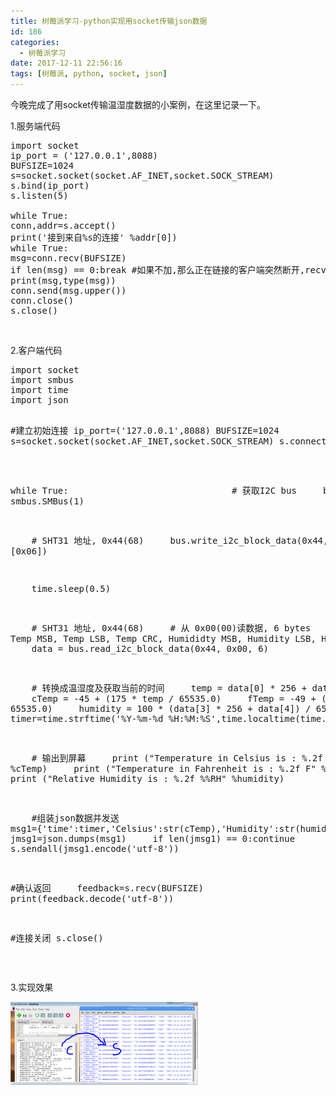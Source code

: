 ```yaml
---
title: 树莓派学习-python实现用socket传输json数据
id: 186
categories:
  - 树莓派学习
date: 2017-12-11 22:56:16
tags: [树莓派, python, socket, json]
---
```


今晚完成了用socket传输温湿度数据的小案例，在这里记录一下。

1.服务端代码
<pre class="lang:default decode:true " title="服务端代码">import socket
ip_port = ('127.0.0.1',8088) 
BUFSIZE=1024
s=socket.socket(socket.AF_INET,socket.SOCK_STREAM) 
s.bind(ip_port) 
s.listen(5)

while True: 
conn,addr=s.accept() 
print('接到来自%s的连接' %addr[0])
while True: 
msg=conn.recv(BUFSIZE) 
if len(msg) == 0:break #如果不加,那么正在链接的客户端突然断开,recv便不再阻塞,死循环发生
print(msg,type(msg))
conn.send(msg.upper()) 
conn.close() 
s.close()</pre>
&nbsp;

2.客户端代码
<div>
<pre class="lang:default decode:true  " title="客户端代码">import socket
import smbus
import time
import json

#建立初始连接
ip_port=('127.0.0.1',8088)
BUFSIZE=1024
s=socket.socket(socket.AF_INET,socket.SOCK_STREAM)
s.connect_ex(ip_port)           

while True:                          
    # 获取I2C bus
    bus = smbus.SMBus(1)

    # SHT31 地址, 0x44(68)
    bus.write_i2c_block_data(0x44, 0x2C, [0x06])

    time.sleep(0.5)

    # SHT31 地址, 0x44(68)
    # 从 0x00(00)读数据, 6 bytes
    # Temp MSB, Temp LSB, Temp CRC, Humididty MSB, Humidity LSB, Humidity CRC
    data = bus.read_i2c_block_data(0x44, 0x00, 6)

    # 转换成温湿度及获取当前的时间
    temp = data[0] * 256 + data[1]
    cTemp = -45 + (175 * temp / 65535.0)
    fTemp = -49 + (315 * temp / 65535.0)
    humidity = 100 * (data[3] * 256 + data[4]) / 65535.0
    timer=time.strftime('%Y-%m-%d %H:%M:%S',time.localtime(time.time()))

    # 输出到屏幕
    print ("Temperature in Celsius is : %.2f C" %cTemp)
    print ("Temperature in Fahrenheit is : %.2f F" %fTemp)
    print ("Relative Humidity is : %.2f %%RH" %humidity)

    #组装json数据并发送 
    msg1={'time':timer,'Celsius':str(cTemp),'Humidity':str(humidity)}
    jmsg1=json.dumps(msg1)
    if len(jmsg1) == 0:continue
    s.sendall(jmsg1.encode('utf-8'))         

#确认返回
    feedback=s.recv(BUFSIZE)                         
    print(feedback.decode('utf-8'))

#连接关闭
s.close()</pre>

&nbsp;

</div>
3.实现效果

![](/img/xjy/socket001.png)
